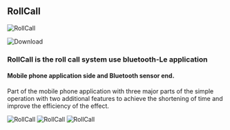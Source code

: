 ## RollCall


![RollCall](https://i.imgur.com/DEdlzRX.png)

![Download](https://i.imgur.com/hwQwJ7K.png)


### RollCall is the roll call system use bluetooth-Le application

#### Mobile phone application side and Bluetooth sensor end. 
Part of the mobile phone application with three major parts of the simple
operation with two additional features to achieve the shortening of time and improve the efficiency of the effect.



![RollCall](https://i.imgur.com/l9y9LG9.jpg)
![RollCall](https://i.imgur.com/dBe2t6o.jpg)
![RollCall](https://i.imgur.com/gksUQpz.jpg)
